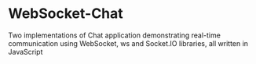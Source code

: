 # WebSocket-Chat
Two implementations of Chat application demonstrating real-time communication using WebSocket, ws and Socket.IO libraries, all written in JavaScript
